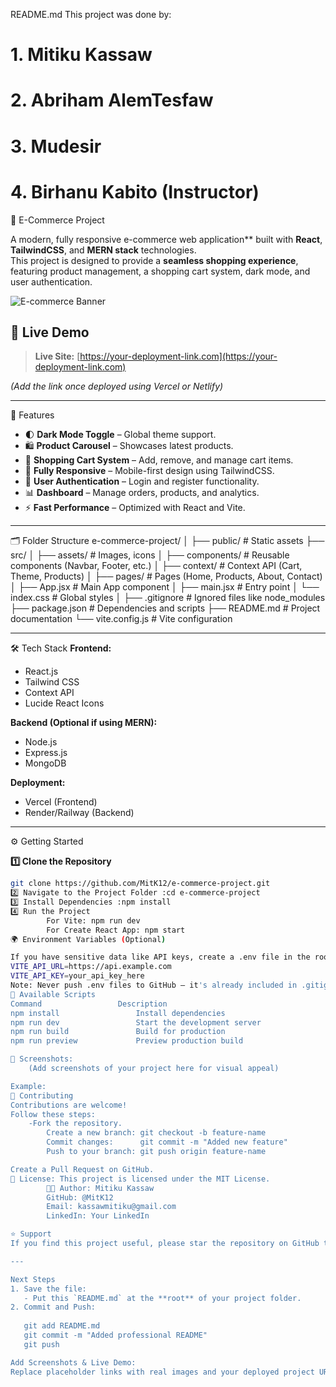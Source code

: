 README.md
This project was done by:
# 1. Mitiku Kassaw
# 2. Abriham AlemTesfaw
# 3. Mudesir 
# 4. Birhanu Kabito (Instructor)

 🛒 E-Commerce Project

A modern, fully responsive e-commerce web application** built with **React**, **TailwindCSS**, and **MERN stack** technologies.  
This project is designed to provide a **seamless shopping experience**, featuring product management, a shopping cart system, dark mode, and user authentication.

![E-commerce Banner](https://your-screenshot-link.com/banner.png)



## 🚀 Live Demo
> **Live Site:** [https://your-deployment-link.com](https://your-deployment-link.com)

*(Add the link once deployed using Vercel or Netlify)*

---

🌟 Features
- 🌓 **Dark Mode Toggle** – Global theme support.
- 🛍️ **Product Carousel** – Showcases latest products.
- 🛒 **Shopping Cart System** – Add, remove, and manage cart items.
- 📱 **Fully Responsive** – Mobile-first design using TailwindCSS.
- 🔑 **User Authentication** – Login and register functionality.
- 📊 **Dashboard** – Manage orders, products, and analytics.
- ⚡ **Fast Performance** – Optimized with React and Vite.

---

🗂️ Folder Structure
e-commerce-project/
│
├── public/ # Static assets
├── src/
│ ├── assets/ # Images, icons
│ ├── components/ # Reusable components (Navbar, Footer, etc.)
│ ├── context/ # Context API (Cart, Theme, Products)
│ ├── pages/ # Pages (Home, Products, About, Contact)
│ ├── App.jsx # Main App component
│ ├── main.jsx # Entry point
│ └── index.css # Global styles
│
├── .gitignore # Ignored files like node_modules
├── package.json # Dependencies and scripts
├── README.md # Project documentation
└── vite.config.js # Vite configuration

---

🛠️ Tech Stack
**Frontend:**
- React.js
- Tailwind CSS
- Context API
- Lucide React Icons

**Backend (Optional if using MERN):**
- Node.js
- Express.js
- MongoDB

**Deployment:**
- Vercel (Frontend)
- Render/Railway (Backend)

---

 ⚙️ Getting Started

 **1️⃣ Clone the Repository**
```bash
git clone https://github.com/MitK12/e-commerce-project.git
2️⃣ Navigate to the Project Folder :cd e-commerce-project
3️⃣ Install Dependencies :npm install
4️⃣ Run the Project
        For Vite: npm run dev
        For Create React App: npm start
🌍 Environment Variables (Optional)

If you have sensitive data like API keys, create a .env file in the root:
VITE_API_URL=https://api.example.com
VITE_API_KEY=your_api_key_here
Note: Never push .env files to GitHub — it's already included in .gitignore.
🧪 Available Scripts
Command	                Description
npm install	                Install dependencies
npm run dev	                Start the development server
npm run build	            Build for production
npm run preview	            Preview production build

📸 Screenshots:
    (Add screenshots of your project here for visual appeal)

Example:
🤝 Contributing
Contributions are welcome!
Follow these steps:
    -Fork the repository.
        Create a new branch: git checkout -b feature-name
        Commit changes:      git commit -m "Added new feature"
        Push to your branch: git push origin feature-name

Create a Pull Request on GitHub.
📜 License: This project is licensed under the MIT License.
        👨‍💻 Author: Mitiku Kassaw
        GitHub: @MitK12
        Email: kassawmitiku@gmail.com
        LinkedIn: Your LinkedIn

⭐ Support
If you find this project useful, please star the repository on GitHub to show your support! 🌟

---

Next Steps
1. Save the file:
   - Put this `README.md` at the **root** of your project folder.
2. Commit and Push:
   
   git add README.md
   git commit -m "Added professional README"
   git push

Add Screenshots & Live Demo:
Replace placeholder links with real images and your deployed project URL.
